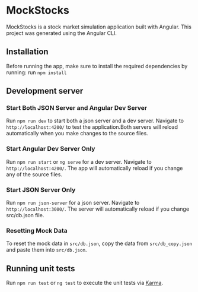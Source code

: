 # MockStocks

MockStocks is a stock market simulation application built with Angular. This project was generated using the Angular CLI.

## Installation

Before running the app, make sure to install the required dependencies by running:
run `npm install`

## Development server

### Start Both JSON Server and Angular Dev Server

Run `npm run dev` to start both a json server and a dev server. Navigate to `http://localhost:4200/` to test the application.Both servers will reload automatically when you make changes to the source files.

### Start Angular Dev Server Only

Run `npm run start` or `ng serve` for a dev server. Navigate to `http://localhost:4200/`. The app will automatically reload if you change any of the source files.

### Start JSON Server Only

Run `npm run json-server` for a json server. Navigate to `http://localhost:3000/`. The server will automatically reload if you change src/db.json file. 

### Resetting Mock Data

To reset the mock data in `src/db.json`, copy the data from `src/db_copy.json` and paste them into `src/db.json`.

## Running unit tests

Run `npm run test` or `ng test` to execute the unit tests via [Karma](https://karma-runner.github.io).
